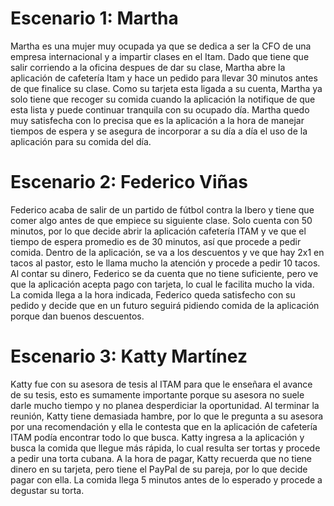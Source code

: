 # Escenario 1: Martha
Martha es una mujer muy ocupada ya que se dedica a ser la CFO de una empresa internacional y a impartir clases en el Itam. Dado que tiene que salir corriendo a la oficina despues de dar su clase, Martha abre la aplicación de cafetería Itam y hace un pedido para llevar 30 minutos antes de que finalice su clase. Como su tarjeta esta ligada a su cuenta, Martha ya solo tiene que recoger su comida cuando la aplicación la notifique de que esta lista y puede continuar tranquila con su ocupado día.
Martha quedo muy satisfecha con lo precisa que es la aplicación a la hora de manejar tiempos de espera y se asegura de incorporar a su día a día el uso de la aplicación para su comida del día.

# Escenario 2: Federico Viñas
Federico acaba de salir de un partido de fútbol contra la Ibero y tiene que comer algo antes de que empiece su siguiente clase. Solo cuenta con 50 minutos, por lo que decide abrir la aplicación cafetería ITAM y ve que el tiempo de espera promedio es de 30 minutos, así que procede a pedir comida. Dentro de la aplicación, se va a los descuentos y ve que hay 2x1 en tacos al pastor, esto le llama mucho la atención y procede a pedir 10 tacos. Al contar su dinero, Federico se da cuenta que no tiene suficiente, pero ve que la aplicación acepta pago con tarjeta, lo cual le facilita mucho la vida.
La comida llega a la hora indicada, Federico queda satisfecho con su pedido y decide que en un futuro seguirá pidiendo comida de la aplicación porque dan buenos descuentos.

# Escenario 3: Katty Martínez
Katty fue con su asesora de tesis al ITAM para que le enseñara el avance de su tesis, esto es sumamente importante porque su asesora no suele darle mucho tiempo y no planea desperdiciar la oportunidad.
Al terminar la reunión, Katty tiene demasiada hambre, por lo que le pregunta a su asesora por una recomendación y ella le contesta que en la aplicación de cafetería ITAM podía encontrar todo lo que busca. Katty ingresa a la aplicación y busca la comida que llegue más rápida, lo cual resulta ser tortas y procede a pedir una torta cubana. 
A la hora de pagar, Katty recuerda que no tiene dinero en su tarjeta, pero tiene el PayPal de su pareja, por lo que decide pagar con ella. La comida llega 5 minutos antes de lo esperado y procede a degustar su torta.
